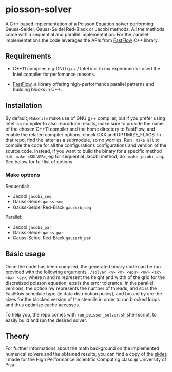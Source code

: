 # piosson-solver

A C++ based implementation of a Poisson Equation solver performing Gauss-Seidel, Gauss-Seidel Red-Black or Jacobi methods. All the methods come with a sequential and parallel implementation. For the parallel implementations the code leverages the APIs from [FastFlow](https://github.com/fastflow/fastflow) C++ library.

## Requirements

* C++11 compiler, e.g GNU g++ / Intel icc. In my experiments I used the Intel compiler for perfomance reasons.

* [FastFlow](https://github.com/fastflow/fastflow), a library offering high-performance parallel patterns and building blocks in C++.

## Installation

By default, ```Makefile``` make use of GNU g++ compiler, but if you prefer using Intel icc compiler to also reproduce results, make sure to provide the name of the chosen C++11 compiler and the home directory to FastFlow, and enable the related compiler options, check CXX and OPTIMIZE_FLAGS. In that repo, find the latter as a submodule, so no worries.
Run ``` make all``` to compile the code for all the configurations configurations and version of the source code. 
Instead, if you want to build the binary for a specific method run ``` make <SOLVER>```, eg for sequential Jacobi method, do ``` make jacobi_seq```.
See below for full list of options.

### Make options

Sequential:
  * Jacobi ```jacobi_seq```
  * Gauss-Seidel ```gauss_seq```
  * Gauss-Seidel Red-Black ```gaussrb_seq```
 
Parallel:
  * Jacobi ```jacobi_par```
  * Gauss-Seidel ```gauss_par```
  * Gauss-Seidel Red-Black ```gaussrb_par```

## Basic usage

Once the code has been compiled, the generated binary code can be run provided with the following arguments ```./solver <n> <m> <eps> <nw> <sc> <bx> <by>```, where n and m represent the height and width of the grid for the discretized poisson equation, eps is the error tolerance. In the parallel versions, the option nw represents the number of threads, and sc is the FastFlow schedule type (ie data distribution policy), and bx and by are the sizes for the blocked version of the stencils in order to run blocked loops and thus optimize cache accesses.

To help you, the repo comes with ```run_poisson_solver.sh``` shell script, to easily build and run the desired solver.

## Theory

For further informations about the math background on the implemented numerical solvers and the obtained results, you can find a copy of the [slides](seminar.pdf) I made for the High Performance Scientific Computing class @ University of Pisa.
